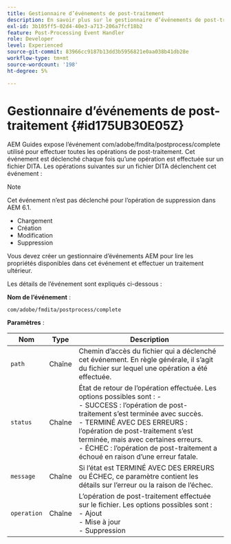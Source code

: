 ```yaml
---
title: Gestionnaire d’événements de post-traitement
description: En savoir plus sur le gestionnaire d’événements de post-traitement
exl-id: 3b105ff5-02d4-40e3-a713-206a7fcf18b2
feature: Post-Processing Event Handler
role: Developer
level: Experienced
source-git-commit: 83966cc9187b13dd3b5956821e0aa038b41db28e
workflow-type: tm+mt
source-wordcount: '198'
ht-degree: 5%

---
```


# Gestionnaire d’événements de post-traitement {#id175UB30E05Z}

AEM Guides expose l’événement com/adobe/fmdita/postprocess/complete utilisé pour effectuer toutes les opérations de post-traitement. Cet événement est déclenché chaque fois qu’une opération est effectuée sur un fichier DITA. Les opérations suivantes sur un fichier DITA déclenchent cet événement :

>[!NOTE]
>
> Cet événement n’est pas déclenché pour l’opération de suppression dans AEM 6.1.

- Chargement
- Création
- Modification
- Suppression

Vous devez créer un gestionnaire d’événements AEM pour lire les propriétés disponibles dans cet événement et effectuer un traitement ultérieur.

Les détails de l’événement sont expliqués ci-dessous :

**Nom de l’événement** :

```
com/adobe/fmdita/postprocess/complete 
```

**Paramètres** :

| Nom | Type | Description |
|----|----|-----------|
| `path` | Chaîne | Chemin d’accès du fichier qui a déclenché cet événement. En règle générale, il s’agit du fichier sur lequel une opération a été effectuée. |
| `status` | Chaîne | État de retour de l’opération effectuée. Les options possibles sont : - <br>- SUCCESS : l’opération de post-traitement s’est terminée avec succès. <br> - TERMINÉ AVEC DES ERREURS : l’opération de post-traitement s’est terminée, mais avec certaines erreurs. <br> - ÉCHEC : l’opération de post-traitement a échoué en raison d’une erreur fatale. |
| `message` | Chaîne | Si l’état est TERMINÉ AVEC DES ERREURS ou ÉCHEC, ce paramètre contient les détails sur l’erreur ou la raison de l’échec. |
| `operation` | Chaîne | L’opération de post-traitement effectuée sur le fichier. Les options possibles sont :<br>- Ajout <br>- Mise à jour <br>- Suppression |
